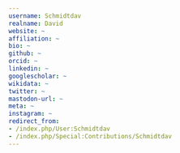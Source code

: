 ```yaml
---
username: Schmidtdav
realname: David
website: ~
affiliation: ~
bio: ~
github: ~
orcid: ~
linkedin: ~
googlescholar: ~
wikidata: ~
twitter: ~
mastodon-url: ~
meta: ~
instagram: ~
redirect_from:
- /index.php/User:Schmidtdav
- /index.php/Special:Contributions/Schmidtdav
---
```

